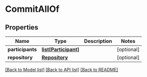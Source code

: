 # CommitAllOf

## Properties
Name | Type | Description | Notes
------------ | ------------- | ------------- | -------------
**participants** | [**list[Participant]**](Participant.md) |  | [optional] 
**repository** | [**Repository**](Repository.md) |  | [optional] 

[[Back to Model list]](../README.md#documentation-for-models) [[Back to API list]](../README.md#documentation-for-api-endpoints) [[Back to README]](../README.md)


